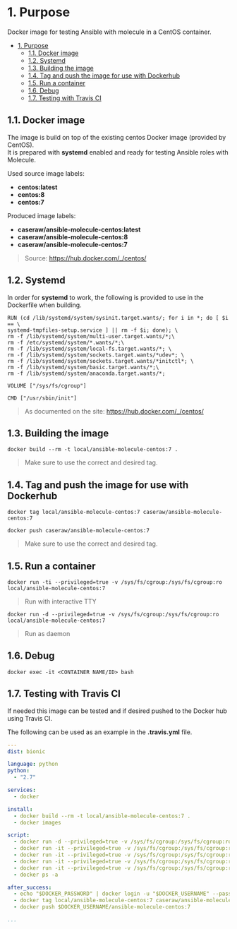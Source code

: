 # 1. Purpose

Docker image for testing Ansible with molecule in a CentOS container.

<!-- TOC -->

- [1. Purpose](#1-purpose)
  - [1.1. Docker image](#11-docker-image)
  - [1.2. Systemd](#12-systemd)
  - [1.3. Building the image](#13-building-the-image)
  - [1.4. Tag and push the image for use with Dockerhub](#14-tag-and-push-the-image-for-use-with-dockerhub)
  - [1.5. Run a container](#15-run-a-container)
  - [1.6. Debug](#16-debug)
  - [1.7. Testing with Travis CI](#17-testing-with-travis-ci)

<!-- /TOC -->

## 1.1. Docker image

The image is build on top of the existing centos Docker image (provided by CentOS).  
It is prepared with **systemd** enabled and ready for testing Ansible roles with Molecule.

Used source image labels:

- **centos:latest**
- **centos:8**
- **centos:7**

Produced image labels:

- **caseraw/ansible-molecule-centos:latest**
- **caseraw/ansible-molecule-centos:8**
- **caseraw/ansible-molecule-centos:7**

> Source: <https://hub.docker.com/_/centos/>

## 1.2. Systemd

In order for **systemd** to work, the following is provided to use in the Dockerfile when building.

```shell
RUN (cd /lib/systemd/system/sysinit.target.wants/; for i in *; do [ $i == \
systemd-tmpfiles-setup.service ] || rm -f $i; done); \
rm -f /lib/systemd/system/multi-user.target.wants/*;\
rm -f /etc/systemd/system/*.wants/*;\
rm -f /lib/systemd/system/local-fs.target.wants/*; \
rm -f /lib/systemd/system/sockets.target.wants/*udev*; \
rm -f /lib/systemd/system/sockets.target.wants/*initctl*; \
rm -f /lib/systemd/system/basic.target.wants/*;\
rm -f /lib/systemd/system/anaconda.target.wants/*;

VOLUME ["/sys/fs/cgroup"]

CMD ["/usr/sbin/init"]
```

> As documented on the site: <https://hub.docker.com/_/centos/>

## 1.3. Building the image

```shell
docker build --rm -t local/ansible-molecule-centos:7 .
```

> Make sure to use the correct and desired tag.

## 1.4. Tag and push the image for use with Dockerhub

```shell
docker tag local/ansible-molecule-centos:7 caseraw/ansible-molecule-centos:7

docker push caseraw/ansible-molecule-centos:7
```

> Make sure to use the correct and desired tag.

## 1.5. Run a container

```shell
docker run -ti --privileged=true -v /sys/fs/cgroup:/sys/fs/cgroup:ro local/ansible-molecule-centos:7
```

> Run with interactive TTY

```shell
docker run -d --privileged=true -v /sys/fs/cgroup:/sys/fs/cgroup:ro local/ansible-molecule-centos:7
```

> Run as daemon

## 1.6. Debug

```shell
docker exec -it <CONTAINER NAME/ID> bash
```

## 1.7. Testing with Travis CI

If needed this image can be tested and if desired pushed to the Docker hub using Travis CI.

The following can be used as an example in the **.travis.yml** file.

```yml
---
dist: bionic

language: python
python:
  - "2.7"

services:
  - docker

install:
  - docker build --rm -t local/ansible-molecule-centos:7 .
  - docker images

script:
  - docker run -d --privileged=true -v /sys/fs/cgroup:/sys/fs/cgroup:ro local/ansible-molecule-centos:7
  - docker run -it --privileged=true -v /sys/fs/cgroup:/sys/fs/cgroup:ro local/ansible-molecule-centos:7 /bin/bash -c 'uname -a'
  - docker run -it --privileged=true -v /sys/fs/cgroup:/sys/fs/cgroup:ro local/ansible-molecule-centos:7 /bin/bash -c 'cat /etc/*release'
  - docker run -it --privileged=true -v /sys/fs/cgroup:/sys/fs/cgroup:ro local/ansible-molecule-centos:7 /bin/bash -c 'sudo -l'
  - docker run -it --privileged=true -v /sys/fs/cgroup:/sys/fs/cgroup:ro local/ansible-molecule-centos:7 /bin/bash -c 'python --version'
  - docker ps -a

after_success:
  - echo "$DOCKER_PASSWORD" | docker login -u "$DOCKER_USERNAME" --password-stdin
  - docker tag local/ansible-molecule-centos:7 caseraw/ansible-molecule-centos:7
  - docker push $DOCKER_USERNAME/ansible-molecule-centos:7

...
```